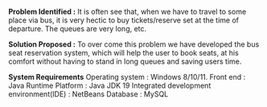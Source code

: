 **Problem Identified :**
It is often see that, when we have to travel to some place via bus, it is very hectic to buy tickets/reserve set at the time of departure. The queues are very long, etc. 

**Solution Proposed :**
To over come this problem we have developed the bus seat reservation system, which will help the user to book seats, at his comfort without having to stand in long queues and saving users time.

**System Requirements**
Operating system : Windows 8/10/11.
Front end : Java Runtime
Platform : Java JDK 19
Integrated development environment(IDE) : NetBeans
Database : MySQL
